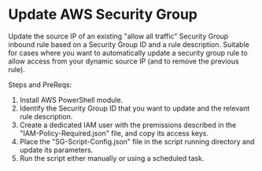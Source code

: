 # Update AWS Security Group
Update the source IP of an existing "allow all traffic" Security Group inbound rule based on a Security Group ID and a rule description.
Suitable for cases where you want to automatically update a security group rule to allow access from your dynamic source IP (and to remove the previous rule).

Steps and PreReqs:
1. Install AWS PowerShell module.
2. Identify the Security Group ID that you want to update and the relevant rule description.
3. Create a dedicated IAM user with the premissions described in the "IAM-Policy-Required.json" file, and copy its access keys.
4. Place the "SG-Script-Config.json" file in the script running directory and update its parameters.
5. Run the script either manually or using a scheduled task.
